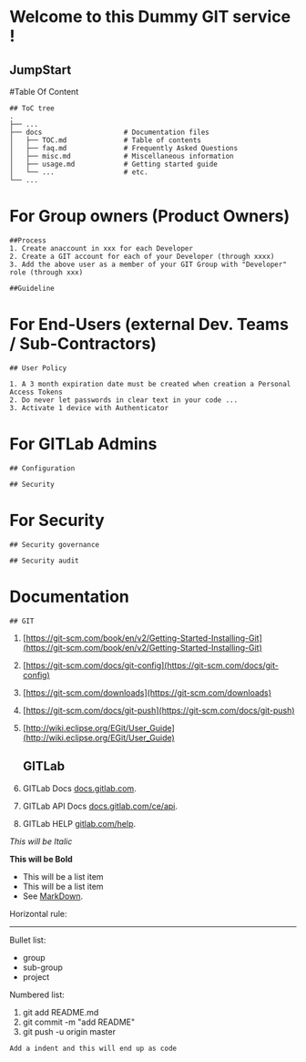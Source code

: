 
Welcome to this Dummy GIT service !
==============

JumpStart
--------------

#Table Of Content

	## ToC tree
	.
	├── ...
	├── docs                    # Documentation files
	│   ├── TOC.md              # Table of contents
	│   ├── faq.md              # Frequently Asked Questions
	│   ├── misc.md             # Miscellaneous information
	│   ├── usage.md            # Getting started guide
	│   └── ...                 # etc.
	└── ...

# For Group owners (Product Owners)

    ##Process
    1. Create anaccount in xxx for each Developer
    2. Create a GIT account for each of your Developer (through xxxx)
    3. Add the above user as a member of your GIT Group with "Developer" role (through xxx)
        
    ##Guideline
    
# For End-Users (external Dev. Teams / Sub-Contractors)

    ## User Policy
    	
    1. A 3 month expiration date must be created when creation a Personal Access Tokens
    2. Do never let passwords in clear text in your code ...
    3. Activate 1 device with Authenticator
        
    
# For GITLab Admins

    ## Configuration
    
    ## Security 

# For Security

    ## Security governance
    
    ## Security audit  

# Documentation    
    
    ## GIT
1. [https://git-scm.com/book/en/v2/Getting-Started-Installing-Git](https://git-scm.com/book/en/v2/Getting-Started-Installing-Git)
2. [https://git-scm.com/docs/git-config](https://git-scm.com/docs/git-config)
3. [https://git-scm.com/downloads](https://git-scm.com/downloads)
4. [https://git-scm.com/docs/git-push](https://git-scm.com/docs/git-push)
5. [http://wiki.eclipse.org/EGit/User_Guide](http://wiki.eclipse.org/EGit/User_Guide)
    	
    	
    ## GITLab
    
1. GITLab Docs [docs.gitlab.com](https://docs.gitlab.com  "GITLab Docs").
2. GITLab API Docs [docs.gitlab.com/ce/api](https://docs.gitlab.com/ce/api "GITLab API Docs").
3. GITLab HELP [gitlab.com/help](https://gitlab.com/help "GITLab HELP"). 

    	            
*This will be Italic*

**This will be Bold**

- This will be a list item
- This will be a list item
- See  [MarkDown](https://en.wikipedia.org/wiki/Markdown "No TITLE"). 

Horizontal rule:

---

Bullet list:

  * group
  * sub-group
  * project

Numbered list:

  1. git add README.md
  2. git commit -m "add README"
  3. git push -u origin master
  
    Add a indent and this will end up as code
    
